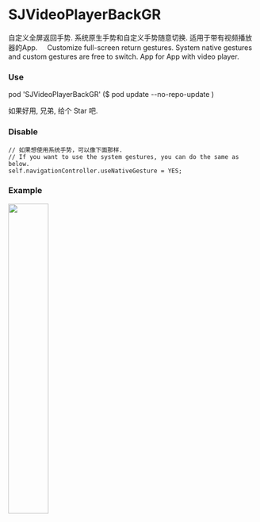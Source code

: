 # SJVideoPlayerBackGR
自定义全屏返回手势. 系统原生手势和自定义手势随意切换. 适用于带有视频播放器的App.     
Customize full-screen return gestures. System native gestures and custom gestures are free to switch. App for App with video player.
   
### Use
pod 'SJVideoPlayerBackGR' ($ pod update --no-repo-update )

如果好用, 兄弟, 给个 Star 吧.

### Disable 
```
// 如果想使用系统手势，可以像下面那样. 
// If you want to use the system gestures, you can do the same as below.
self.navigationController.useNativeGesture = YES;
```
### Example
<img src="https://github.com/changsanjiang/SJVideoPlayerBackGR/blob/master/SJBackGRProject/SJBackGRProject/GestrueSample.gif" width="40%">    



